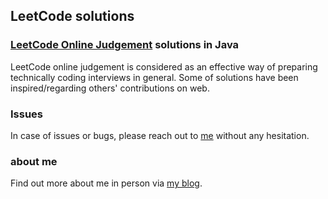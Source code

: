 LeetCode solutions
------------------
### [LeetCode Online Judgement][onlineJudgement] solutions in Java
LeetCode online judgement is considered as an effective way of preparing technically coding interviews in general. Some of solutions have been inspired/regarding others' contributions on web.

### Issues
In case of issues or bugs, please reach out to [me][email] without any hesitation.

### about me
Find out more about me in person via [my blog][blogLink].

[onlineJudgement]: http://leetcode.com/onlinejudge
[email]: mailto:dev.yongwen@gmail.com
[blogLink]: http://blog.heropotato.com/
